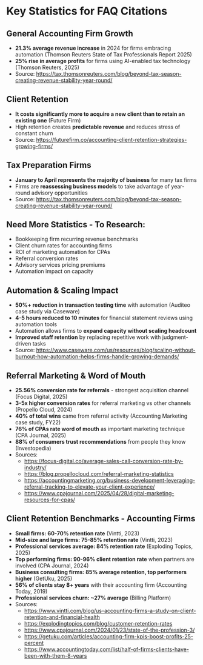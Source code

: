 # Key Statistics for FAQ Citations

## General Accounting Firm Growth
- **21.3% average revenue increase** in 2024 for firms embracing automation (Thomson Reuters State of Tax Professionals Report 2025)
- **25% rise in average profits** for firms using AI-enabled tax technology (Thomson Reuters, 2025)
- Source: https://tax.thomsonreuters.com/blog/beyond-tax-season-creating-revenue-stability-year-round/

## Client Retention
- **It costs significantly more to acquire a new client than to retain an existing one** (Future Firm)
- High retention creates **predictable revenue** and reduces stress of constant churn
- Source: https://futurefirm.co/accounting-client-retention-strategies-growing-firms/

## Tax Preparation Firms
- **January to April represents the majority of business** for many tax firms
- Firms are **reassessing business models** to take advantage of year-round advisory opportunities
- Source: https://tax.thomsonreuters.com/blog/beyond-tax-season-creating-revenue-stability-year-round/

## Need More Statistics - To Research:
- Bookkeeping firm recurring revenue benchmarks
- Client churn rates for accounting firms
- ROI of marketing automation for CPAs
- Referral conversion rates
- Advisory services pricing premiums
- Automation impact on capacity




## Automation & Scaling Impact
- **50%+ reduction in transaction testing time** with automation (Auditeo case study via Caseware)
- **4-5 hours reduced to 10 minutes** for financial statement reviews using automation tools
- Automation allows firms to **expand capacity without scaling headcount**
- **Improved staff retention** by replacing repetitive work with judgment-driven tasks
- Source: https://www.caseware.com/us/resources/blog/scaling-without-burnout-how-automation-helps-firms-handle-growing-demands/




## Referral Marketing & Word of Mouth
- **25.56% conversion rate for referrals** - strongest acquisition channel (Focus Digital, 2025)
- **3-5x higher conversion rates** for referral marketing vs other channels (Propello Cloud, 2024)
- **40% of total wins** came from referral activity (Accounting Marketing case study, FY22)
- **76% of CPAs rate word of mouth** as important marketing technique (CPA Journal, 2025)
- **88% of consumers trust recommendations** from people they know (Investopedia)
- Sources: 
  - https://focus-digital.co/average-sales-call-conversion-rate-by-industry/
  - https://blog.propellocloud.com/referral-marketing-statistics
  - https://accountingmarketing.org/business-development-leveraging-referral-tracking-to-elevate-your-client-experience/
  - https://www.cpajournal.com/2025/04/28/digital-marketing-resources-for-cpas/




## Client Retention Benchmarks - Accounting Firms
- **Small firms: 60-70% retention rate** (Vintti, 2023)
- **Mid-size and large firms: 75-85% retention rate** (Vintti, 2023)
- **Professional services average: 84% retention rate** (Exploding Topics, 2025)
- **Top performing firms: 90-96% client retention rate** when partners are involved (CPA Journal, 2024)
- **Business consulting firms: 85% average retention, top performers higher** (GetUku, 2025)
- **56% of clients stay 8+ years** with their accounting firm (Accounting Today, 2019)
- **Professional services churn: ~27% average** (Billing Platform)
- Sources:
  - https://www.vintti.com/blog/us-accounting-firms-a-study-on-client-retention-and-financial-health
  - https://explodingtopics.com/blog/customer-retention-rates
  - https://www.cpajournal.com/2024/01/23/state-of-the-profession-3/
  - https://getuku.com/articles/accounting-firm-kpis-boost-profits-25-percent
  - https://www.accountingtoday.com/list/half-of-firms-clients-have-been-with-them-8-years

